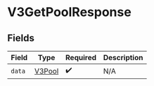 # V3GetPoolResponse


## Fields

| Field                                   | Type                                    | Required                                | Description                             |
| --------------------------------------- | --------------------------------------- | --------------------------------------- | --------------------------------------- |
| `data`                                  | [V3Pool](../../models/shared/V3Pool.md) | :heavy_check_mark:                      | N/A                                     |